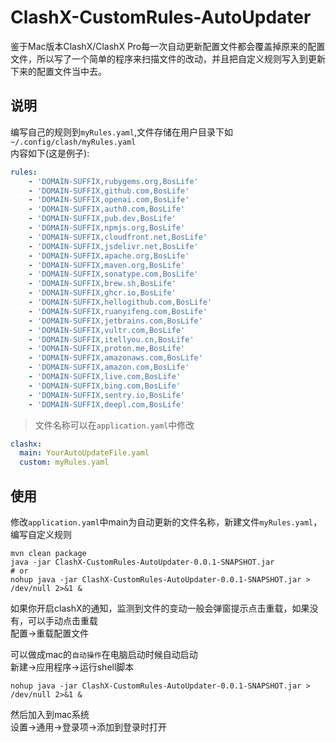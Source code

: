 # ClashX-CustomRules-AutoUpdater

鉴于Mac版本ClashX/ClashX Pro每一次自动更新配置文件都会覆盖掉原来的配置文件，所以写了一个简单的程序来扫描文件的改动，并且把自定义规则写入到更新下来的配置文件当中去。

## 说明
编写自己的规则到`myRules.yaml`,文件存储在用户目录下如`~/.config/clash/myRules.yaml`    
内容如下(这是例子):
```yaml
rules:
    - 'DOMAIN-SUFFIX,rubygems.org,BosLife'
    - 'DOMAIN-SUFFIX,github.com,BosLife'
    - 'DOMAIN-SUFFIX,openai.com,BosLife'
    - 'DOMAIN-SUFFIX,auth0.com,BosLife'
    - 'DOMAIN-SUFFIX,pub.dev,BosLife'
    - 'DOMAIN-SUFFIX,npmjs.org,BosLife'
    - 'DOMAIN-SUFFIX,cloudfront.net,BosLife'
    - 'DOMAIN-SUFFIX,jsdelivr.net,BosLife'
    - 'DOMAIN-SUFFIX,apache.org,BosLife'
    - 'DOMAIN-SUFFIX,maven.org,BosLife'
    - 'DOMAIN-SUFFIX,sonatype.com,BosLife'
    - 'DOMAIN-SUFFIX,brew.sh,BosLife'
    - 'DOMAIN-SUFFIX,ghcr.io,BosLife'
    - 'DOMAIN-SUFFIX,hellogithub.com,BosLife'
    - 'DOMAIN-SUFFIX,ruanyifeng.com,BosLife'
    - 'DOMAIN-SUFFIX,jetbrains.com,BosLife'
    - 'DOMAIN-SUFFIX,vultr.com,BosLife'
    - 'DOMAIN-SUFFIX,itellyou.cn,BosLife'
    - 'DOMAIN-SUFFIX,proton.me,BosLife'
    - 'DOMAIN-SUFFIX,amazonaws.com,BosLife'
    - 'DOMAIN-SUFFIX,amazon.com,BosLife'
    - 'DOMAIN-SUFFIX,live.com,BosLife'
    - 'DOMAIN-SUFFIX,bing.com,BosLife'
    - 'DOMAIN-SUFFIX,sentry.io,BosLife'
    - 'DOMAIN-SUFFIX,deepl.com,BosLife'
```

>文件名称可以在`application.yaml`中修改
```yaml
clashx:
  main: YourAutoUpdateFile.yaml
  custom: myRules.yaml
```

## 使用
修改`application.yaml`中main为自动更新的文件名称，新建文件`myRules.yaml`，编写自定义规则
```shell
mvn clean package
java -jar ClashX-CustomRules-AutoUpdater-0.0.1-SNAPSHOT.jar
# or
nohup java -jar ClashX-CustomRules-AutoUpdater-0.0.1-SNAPSHOT.jar > /dev/null 2>&1 &
```
如果你开启clashX的通知，监测到文件的变动一般会弹窗提示点击重载，如果没有，可以手动点击重载    
配置->重载配置文件    

可以做成mac的`自动操作`在电脑启动时候自动启动    
新建->应用程序->运行shell脚本    
```shell
nohup java -jar ClashX-CustomRules-AutoUpdater-0.0.1-SNAPSHOT.jar > /dev/null 2>&1 &
```
然后加入到mac系统    
设置->通用->登录项->添加到登录时打开
